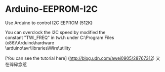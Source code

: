 # Arduino-EEPROM-I2C

Use Arduino to control I2C EEPROM (512K)

You can overclock the I2C speed by modified the <br />
constant "TWI_FREQ" in twi.h under C:\Program Files (x86)\Arduino\hardware <br />\arduino\avr\libraries\Wire\utility

[You can see the tutorial here] (http://blog.udn.com/awei0905/28767312) 又在碎碎念惹
